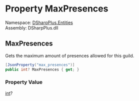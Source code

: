 # Property MaxPresences

Namespace: [DSharpPlus.Entities](DSharpPlus.Entities.md)  
Assembly: DSharpPlus.dll

## <a id="DSharpPlus_Entities_DiscordGuild_MaxPresences"></a>MaxPresences

Gets the maximum amount of presences allowed for this guild.

```csharp
[JsonProperty("max_presences")]
public int? MaxPresences { get; }
```

### Property Value

[int](https://learn.microsoft.com/dotnet/api/system.int32)?

